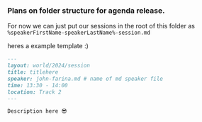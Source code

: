 ### Plans on folder structure for agenda release. 

For now we can just put our sessions in the root of this folder as 
`%speakerFirstName-speakerLastName%-session.md`

heres a example template :)

```md
---
layout: world/2024/session
title: titlehere
speaker: john-farina.md # name of md speaker file
time: 13:30 - 14:00
location: Track 2
---

Description here 😎
```